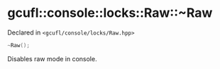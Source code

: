 # gcufl::console::locks::Raw::~Raw
Declared in `<gcufl/console/locks/Raw.hpp>`
```cpp
~Raw();
```
Disables raw mode in console.
